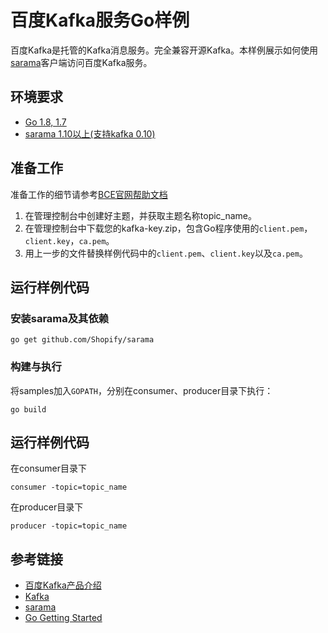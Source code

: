 # 百度Kafka服务Go样例

百度Kafka是托管的Kafka消息服务。完全兼容开源Kafka。本样例展示如何使用[sarama](https://github.com/Shopify/sarama)客户端访问百度Kafka服务。

## 环境要求

- [Go 1.8, 1.7](https://golang.org/)
- [sarama 1.10以上(支持kafka 0.10)](https://github.com/tcnksm-sample/sarama)

## 准备工作

准备工作的细节请参考[BCE官网帮助文档](https://cloud.baidu.com/doc/Kafka/QuickGuide.html)

1. 在管理控制台中创建好主题，并获取主题名称topic_name。
2. 在管理控制台中下载您的kafka-key.zip，包含Go程序使用的`client.pem`，`client.key`，`ca.pem`。
3. 用上一步的文件替换样例代码中的`client.pem`、`client.key`以及`ca.pem`。

## 运行样例代码

### 安装sarama及其依赖

    go get github.com/Shopify/sarama

### 构建与执行

将samples加入`GOPATH`，分别在consumer、producer目录下执行：

    go build

## 运行样例代码

在consumer目录下

    consumer -topic=topic_name

在producer目录下

    producer -topic=topic_name

## 参考链接

- [百度Kafka产品介绍](https://cloud.baidu.com/product/kafka.html)
- [Kafka](http://kafka.apache.org/)
- [sarama](https://github.com/tcnksm-sample/sarama)
- [Go Getting Started](https://golang.org/doc/install)